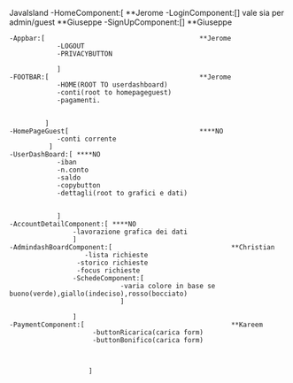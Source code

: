 


JavaIsland
-HomeComponent:[									**Jerome
	-LoginComponent:[] vale sia per admin/guest 	**Giuseppe
	-SignUpComponent:[] 							**Giuseppe
	
	-Appbar:[										**Jerome
				-LOGOUT
				-PRIVACYBUTTON
				
				]
	-FOOTBAR:[										**Jerome
				-HOME(ROOT TO userdashboard)
				-conti(root to homepageguest)
				-pagamenti.
				
				
			 ]
	-HomePageGuest[									****NO
				-conti corrente
			  ]
	-UserDashBoard:[ ****NO
				-iban
				-n.conto
				-saldo
				-copybutton
				-dettagli(root to grafici e dati)
				
				
				] 
	-AccountDetailComponent:[ ****NO
					-lavorazione grafica dei dati 
				    ]
	-AdmindashBoardComponent:[								**Christian
				       -lista richieste 
					 -storico richieste 
					 -focus richieste 
					-SchedeComponent:[
								-varia colore in base se buono(verde),giallo(indeciso),rosso(bocciato)
								]

					]
	-PaymentComponent:[ 									**Kareem
						 -buttonRicarica(carica form)	
						 -buttonBonifico(carica form)
							


						]

	
	
				

	
